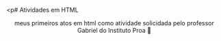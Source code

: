 <p# Atividades em HTML</p>
<p align="center">meus primeiros atos em html como atividade solicidada pelo professor Gabriel do Instituto Proa 💙</p>
